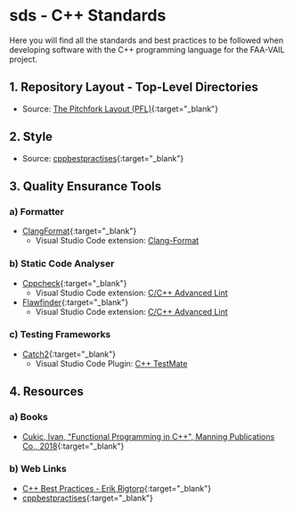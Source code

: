 # sds - C++ Standards

Here you will find all the standards and best practices to be followed when developing software with the C++ programming language for the FAA-VAIL project.

## 1. Repository Layout - Top-Level Directories

- Source: [The Pitchfork Layout (PFL)](https://api.csswg.org/bikeshed/?force=1&url=https://raw.githubusercontent.com/vector-of-bool/pitchfork/develop/data/spec.bs#tld){:target="_blank"}

## 2. Style

- Source: [cppbestpractises](https://lefticus.gitbooks.io/cpp-best-practices/content/03-Style.html){:target="_blank"}

## 3. Quality Ensurance Tools

### a) Formatter

- [ClangFormat](https://clang.llvm.org/docs/ClangFormat.html){:target="_blank"}
    - Visual Studio Code extension: [Clang-Format](https://github.com/xaverh/vscode-clang-format-provider)

### b) Static Code Analyser

- [Cppcheck](https://cppcheck.sourceforge.io){:target="_blank"}
    - Visual Studio Code extension: [C/C++ Advanced Lint](https://github.com/jbenden/vscode-c-cpp-flylint)  
- [Flawfinder](https://dwheeler.com/flawfinder/){:target="_blank"}
    - Visual Studio Code extension: [C/C++ Advanced Lint](https://github.com/jbenden/vscode-c-cpp-flylint)

### c) Testing Frameworks

- [Catch2](https://github.com/catchorg/Catch2){:target="_blank"}
    - Visual Studio Code Plugin: [C++ TestMate](https://github.com/matepek/vscode-catch2-test-adapter) 

## 4. Resources

### a) Books

- [Cukic, Ivan, "Functional Programming in C++", Manning Publications Co., 2018](https://www.manning.com/books/functional-programming-in-c-plus-plus){:target="_blank"}

### b) Web Links

- [C++ Best Practices - Erik Rigtorp](https://rigtorp.se/cpp-best-practices/){:target="_blank"}
- [cppbestpractises](https://lefticus.gitbooks.io/cpp-best-practices/content/){:target="_blank"}
